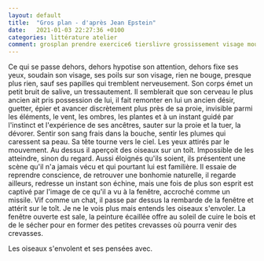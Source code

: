 ```yaml
---
layout: default
title:  "Gros plan - d'après Jean Epstein"
date:   2021-01-03 22:27:36 +0100
categories: littérature atelier
comment: grosplan prendre exercice6 tierslivre grossissement visage mouvement
---
```


Ce qui se passe dehors, dehors hypotise son attention, dehors fixe ses yeux, soudain son visage, ses poils sur son visage, rien ne bouge, presque plus rien, sauf ses papilles qui tremblent nerveusement. Son corps émet un petit bruit de salive, un tressautement. Il semblerait que son cerveau le plus ancien ait pris possession de lui, il fait remonter en lui un ancien désir, guetter, épier et avancer discrètement plus près de sa proie, invisible parmi les éléments, le vent, les ombres, les plantes et à un instant guidé par l'instinct et l'expérience de ses ancêtres, sauter sur la proie et la tuer, la dévorer. Sentir son sang frais dans la bouche, sentir les plumes qui caressent sa peau. Sa tête tourne vers le ciel. Les yeux attirés par le mouvement. Au dessus il aperçoit des oiseaux sur un toît. Impossible de les atteindre, sinon du regard. Aussi éloignés qu'ils soient, ils présentent une scène qu'il n'a jamais vécu et qui pourtant lui est familière.  Il essaie de reprendre conscience, de retrouver une bonhomie naturelle, il regarde ailleurs, redresse un instant son échine, mais une fois de plus son esprit est captivé par l'image de ce qu'il a vu à la fenêtre, accroché comme un missile. Vif comme un chat, il passe par dessus la rembarde de la fenêtre et attérit sur le toît. Je ne le vois plus mais entends les oiseaux s'envoler. La fenêtre ouverte est sale, la peinture écaillée offre au soleil de cuire le bois et de le sécher pour en former des petites crevasses où pourra venir des crevasses.

Les oiseaux s'envolent et ses pensées avec.

